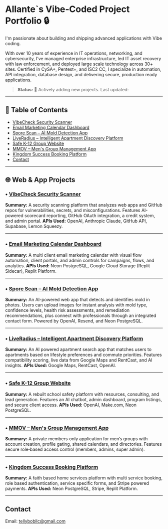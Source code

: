 # Allante`s Vibe‑Coded Project Portfolio 🔒


I'm passionate about building and shipping advanced applications with Vibe coding.

With over 10 years of experience in IT operations, networking, and cybersecurity, I’ve managed enterprise infrastructure, led IT asset recovery with law enforcement, and deployed large scale technology across 30+ sites. Certified in CySA+, Pentest+, and ISC2 CC, I specialize in automation, API integration, database design, and delivering secure, production ready applications.


> **Status:** 🔄 Actively adding new projects. Last updated: <!-- date -->


---


## 🧭 Table of Contents
- [VibeCheck Security Scanner](#-vibecheck-security-scanner)
- [Email Marketing Calendar Dashboard](#-email-marketing-calendar-dashboard)
- [Spore Scan – AI Mold Detection App](#-spore-scan--ai-mold-detection-app)
- [LiveRadius – Intelligent Apartment Discovery Platform](#-liveradius--intelligent-apartment-discovery-platform)
- [Safe K-12 Group Website](#-safe-k-12-group-website)
- [MMOV – Men's Group Management App](#-mmov--mens-group-management-app)
- [Kingdom Success Booking Platform](#-kingdom-success-booking-platform)
- [Contact](#contact)

---


## 🌐 Web & App Projects

### • [VibeCheck Security Scanner](projects/VibeCheck.md)  
**Summary:** A security scanning platform that analyzes web apps and GitHub repos for vulnerabilities, secrets, and misconfigurations. Features AI-powered scorecard reporting, GitHub OAuth integration, a credit system, and admin portal. **APIs Used:** OpenAI, Anthropic Claude, GitHub API, Supabase, Lemon Squeezy.

---

### • [Email Marketing Calendar Dashboard](projects/EmailMarketingCalendar.md)  
**Summary:** A multi client email marketing calendar with visual flow automation, client portals, and admin controls for campaigns, flows, and analytics. **APIs Used:** Neon PostgreSQL, Google Cloud Storage (Replit Sidecar), Replit Platform.

---

### • [Spore Scan – AI Mold Detection App](projects/SporeScan.md)  
**Summary:** An AI-powered web app that detects and identifies mold in photos. Users can upload images for instant analysis with mold type, confidence levels, health risk assessments, and remediation recommendations, plus connect with professionals through an integrated contact form. Powered by OpenAI, Resend, and Neon PostgreSQL.

---

### • [LiveRadius – Intelligent Apartment Discovery Platform](projects/LiveRadius.md)  
**Summary:** An AI powered apartment search app that matches users to apartments based on lifestyle preferences and commute priorities. Features compatibility scoring, live data from Google Maps and RentCast, and AI insights. **APIs Used:** Google Maps, RentCast, OpenAI.

---

### • [Safe K-12 Group Website](projects/SafeK12.md)  
**Summary:** A rebuilt school safety platform with resources, consulting, and lead generation. Features an AI chatbot, admin dashboard, program listings, and secure client access. **APIs Used:** OpenAI, Make.com, Neon PostgreSQL.

---

### • [MMOV – Men's Group Management App](projects/MMOV.md)
**Summary:** A private members‑only application for men’s groups with account creation, profile gating, shared calendars, and directories. Features secure role‑based access control (members, admins, super admin).

---

### • [Kingdom Success Booking Platform](projects/KingdomSuccess.md)  
**Summary:** A faith based home services platform with multi service booking, role based authentication, service specific forms, and Stripe powered payments. **APIs Used:** Neon PostgreSQL, Stripe, Replit Platform.

---

## Contact
Email: [tellybobllc@gmail.com](mailto:tellybobllc@gmail.com)
